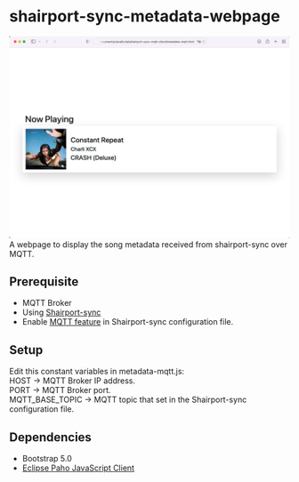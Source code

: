 # shairport-sync-metadata-webpage
![Webpage Screenshot](https://github.com/YJCHOO/shairport-sync-metadata-webpage/blob/main/shairport-sync%20metadata%20webpage%20screenshot.png)
A webpage to display the song metadata received from shairport-sync over MQTT.

## Prerequisite
- MQTT Broker
- Using [Shairport-sync](https://github.com/mikebrady/shairport-sync)
- Enable [MQTT feature](https://github.com/mikebrady/shairport-sync/blob/development/MQTT.md) in Shairport-sync configuration file.

## Setup
Edit this constant variables in metadata-mqtt.js: <br/>
HOST -> MQTT Broker IP address. <br/>
PORT -> MQTT Broker port. <br/>
MQTT_BASE_TOPIC -> MQTT topic that set in the Shairport-sync configuration file.<br/>


## Dependencies
- Bootstrap 5.0
- [Eclipse Paho JavaScript Client](https://www.eclipse.org/paho/index.php?page=clients/js/index.php)
